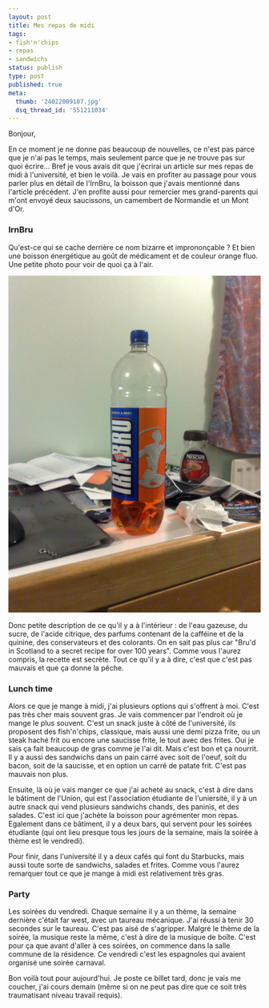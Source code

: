 ```yaml
---
layout: post
title: Mes repas de midi
tags:
- fish'n'chips
- repas
- sandwichs
status: publish
type: post
published: true
meta:
  thumb: '24022009107.jpg'
  dsq_thread_id: '551211034'
---
```

Bonjour,

En ce moment je ne donne pas beaucoup de nouvelles, ce n'est pas parce que je n'ai pas le temps, mais seulement parce que je ne trouve pas sur quoi écrire... Bref je vous avais dit que j'écrirai un article sur mes repas de midi à l'université, et bien le voilà. Je vais en profiter au passage pour vous parler plus en détail de l'IrnBru, la boisson que j'avais mentionné dans l'article précédent. J'en profite aussi pour remercier mes grand-parents qui m'ont envoyé deux saucissons, un camembert de Normandie et un Mont d'Or.

<!--break-->

### IrnBru

Qu'est-ce qui se cache derrière ce nom bizarre et imprononçable ? Et bien une boisson énergétique au goût de médicament et de couleur orange fluo. Une petite photo pour voir de quoi ça à l'air.

![Boisson énergétique typiquement écossaise](/images/650x/24022009107.jpg "IrnBru")

Donc petite description de ce qu'il y a à l'intérieur : de l'eau gazeuse, du sucre, de l'acide citrique, des parfums contenant de la cafféine et de la quinine, des conservateurs et des colorants. On en sait pas plus car "Bru'd in Scotland to a secret recipe for over 100 years". Comme vous l'aurez compris, la recette est secrète. Tout ce qu'il y a à dire, c'est que c'est pas mauvais et que ça donne la pêche.

### Lunch time

Alors ce que je mange à midi, j'ai plusieurs options qui s'offrent à moi. C'est pas très cher mais souvent gras. Je vais commencer par l'endroit où je mange le plus souvent. C'est un snack juste à côté de l'université, ils proposent des fish'n'chips, classique, mais aussi une demi pizza frite, ou un steak haché frit ou encore une saucisse frite, le tout avec des frites. Oui je sais ça fait beaucoup de gras comme je l'ai dit. Mais c'est bon et ça nourrit. Il y a aussi des sandwichs dans un pain carré avec soit de l'oeuf, soit du bacon, soit de la saucisse, et en option un carré de patate frit. C'est pas mauvais non plus.

Ensuite, là où je vais manger ce que j'ai acheté au snack, c'est à dire dans le bâtiment de l'Union, qui est l'association étudiante de l'uniersité, il y à un autre snack qui vend plusieurs sandwichs chands, des paninis, et des salades. C'est ici que j'achète la boisson pour agrémenter mon repas. Egalement dans ce bâtiment, il y a deux bars, qui servent pour les soirées étudiante (qui ont lieu presque tous les jours de la semaine, mais la soirée à thème est le vendredi).

Pour finir, dans l'université il y a deux cafés qui font du Starbucks, mais aussi toute sorte de sandwichs, salades et frites. Comme vous l'aurez remarquer tout ce que je mange à midi est relativement très gras.

### Party

Les soirées du vendredi. Chaque semaine il y a un thème, la semaine dernière c'était far west, avec un taureau mécanique. J'ai réussi à tenir 30 secondes sur le taureau. C'est pas aisé de s'agripper. Malgré le thème de la soirée, la musique reste la même, c'est à dire de la musique de boîte. C'est pour ça que avant d'aller à ces soirées, on commence dans la salle commune de la résidence. Ce vendredi c'est les espagnoles qui avaient organisé une soirée carnaval.

Bon voilà tout pour aujourd'hui. Je poste ce billet tard, donc je vais me coucher, j'ai cours demain (même si on ne peut pas dire que ce soit très traumatisant niveau travail requis).
